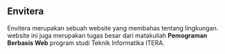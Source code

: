 ## Envitera
<p>Envitera merupakan sebuah website yang membahas tentang lingkungan.
	website ini juga merupakan tugas besar dari matakuliah <b>Pemograman Berbasis Web</b> program studi Teknik Informatika ITERA.
</p>